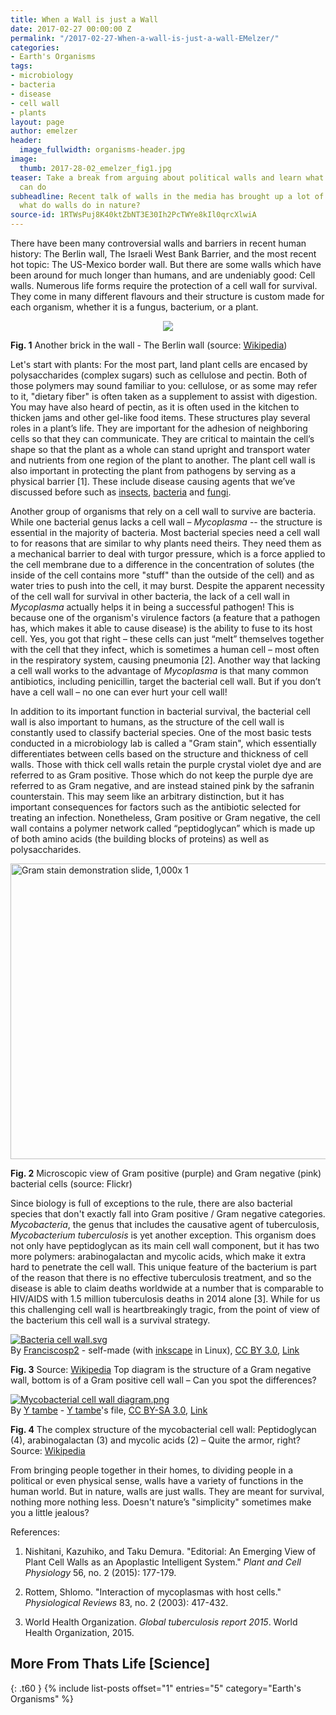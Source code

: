 ```yaml
---
title: When a Wall is just a Wall
date: 2017-02-27 00:00:00 Z
permalink: "/2017-02-27-When-a-wall-is-just-a-wall-EMelzer/"
categories:
- Earth's Organisms
tags:
- microbiology
- bacteria
- disease
- cell wall
- plants
layout: page
author: emelzer
header:
  image_fullwidth: organisms-header.jpg
image:
  thumb: 2017-28-02_emelzer_fig1.jpg
teaser: Take a break from arguing about political walls and learn what a cell wall
  can do
subheadline: Recent talk of walls in the media has brought up a lot of emotions, but
  what do walls do in nature?
source-id: 1RTWsPuj8K40ktZbNT3E30Ih2PcTWYe8kIl0qrcXlwiA
---
```


There have been many controversial walls and barriers in recent human history: The Berlin wall, The Israeli West Bank Barrier, and the most recent hot topic: The US-Mexico border wall. But there are some walls which have been around for much longer than humans, and are undeniably good: Cell walls. Numerous life forms require the protection of a cell wall for survival.  They come in many different flavours and their structure is custom made for each organism, whether it is a fungus, bacterium, or a plant. 

<div style="text-align:center"><img src ="https://upload.wikimedia.org/wikipedia/commons/5/5d/Berlinermauer.jpg"/></div>

**Fig. 1** Another brick in the wall - The Berlin wall (source: [Wikipedia](https://upload.wikimedia.org/wikipedia/commons/5/5d/Berlinermauer.jpg)) 

Let's start with plants: For the most part, land plant cells are encased by polysaccharides (complex sugars) such as cellulose and pectin. Both of those polymers may sound familiar to you: cellulose, or as some may refer to it, "dietary fiber" is often taken as a supplement to assist with digestion. You may have also heard of pectin, as it is often used in the kitchen to thicken jams and other gel-like food items. These structures play several roles in a plant’s life. They are important for the adhesion of neighboring cells so that they can communicate. They are critical to maintain the cell’s shape so that the plant as a whole can stand upright and transport water and nutrients from one region of the plant to another. The plant cell wall is also important in protecting the plant from pathogens by serving as a physical barrier [1]. These include disease causing agents that we’ve discussed before such as [insects](http://thatslifesci.com.s3-website-us-east-1.amazonaws.com/2016-09-08-how-are-forest-insect-outbreaks-like-wildfires-HBroadley/), [bacteria](http://thatslifesci.com.s3-website-us-east-1.amazonaws.com/2016-07-18-Why-did-orange-prices-increase--EAllanPerkins/) and [fungi](http://thatslifesci.com.s3-website-us-east-1.amazonaws.com/2016-05-02-what-is-phytopathology-eallanperkins/). 

Another group of organisms that rely on a cell wall to survive are bacteria. While one bacterial genus lacks a cell wall – *Mycoplasma* --  the structure is essential in the majority of bacteria. Most bacterial species need a cell wall to for reasons that are similar to why plants need theirs. They need them as a mechanical barrier to deal with turgor pressure, which is a force applied to the cell membrane due to a difference in the concentration of solutes (the inside of the cell contains more "stuff" than the outside of the cell) and as water tries to push into the cell, it may burst. Despite the apparent necessity of the cell wall for survival in other bacteria, the lack of a cell wall in *Mycoplasma* actually helps it in being a successful pathogen! This is because one of the organism's virulence factors (a feature that a pathogen has, which makes it able to cause disease) is the ability to fuse to its host cell. Yes, you got that right – these cells can just “melt” themselves together with the cell that they infect, which is sometimes a human cell – most often in the respiratory system, causing pneumonia [2]. Another way that lacking a cell wall works to the advantage of *Mycoplasma* is that many common antibiotics, including penicillin, target the bacterial cell wall. But if you don’t have a cell wall – no one can ever hurt your cell wall!

In addition to its important function in bacterial survival, the bacterial cell wall is also important to humans, as the structure of the cell wall is constantly used to classify bacterial species. One of the most basic tests conducted in a microbiology lab is called a "Gram stain", which essentially differentiates between cells based on the structure and thickness of cell walls. Those with thick cell walls retain the purple crystal violet dye and are referred to as Gram positive. Those which do not keep the purple dye are referred to as Gram negative, and are instead stained pink by the safranin counterstain. This may seem like an arbitrary distinction, but it has important consequences for factors such as the antibiotic selected for treating an infection. Nonetheless, Gram positive or Gram negative, the cell wall contains a polymer network called “peptidoglycan” which is made up of both amino acids (the building blocks of proteins) as well as polysaccharides. 

<a data-flickr-embed="true"  href="https://www.flickr.com/photos/occbio/6946316696/" title="Gram stain demonstration slide, 1,000x 1"><img src="https://c1.staticflickr.com/8/7263/6946316696_fcc97b0266_z.jpg" width="640" height="473" alt="Gram stain demonstration slide, 1,000x 1"></a><script async src="//embedr.flickr.com/assets/client-code.js" charset="utf-8"></script>

**Fig. 2** Microscopic view of Gram positive (purple) and Gram negative (pink) bacterial cells (source: Flickr)


Since biology is full of exceptions to the rule, there are also bacterial species that don't exactly fall into Gram positive / Gram negative categories. *Mycobacteria*, the genus that includes the causative agent of tuberculosis, *Mycobacterium tuberculosis* is yet another exception. This organism does not only have peptidoglycan as its main cell wall component, but it has two more polymers: arabinogalactan and mycolic acids, which make it extra hard to penetrate the cell wall. This unique feature of the bacterium is part of the reason that there is no effective tuberculosis treatment, and so the disease is able to claim deaths worldwide at a number that is comparable to HIV/AIDS with 1.5 million tuberculosis deaths in 2014 alone [3]. While for us this challenging cell wall is heartbreakingly tragic, from the point of view of the bacterium this cell wall is a survival strategy. 

<p><a href="https://commons.wikimedia.org/wiki/File:Bacteria_cell_wall.svg#/media/File:Bacteria_cell_wall.svg"><img src="https://upload.wikimedia.org/wikipedia/commons/thumb/5/56/Bacteria_cell_wall.svg/1200px-Bacteria_cell_wall.svg.png" alt="Bacteria cell wall.svg"></a><br>By <a href="//commons.wikimedia.org/wiki/User:Franciscosp2" title="User:Franciscosp2">Franciscosp2</a> - self-made (with <a rel="nofollow" class="external text" href="http://www.inkscape.org">inkscape</a> in Linux), <a href="http://creativecommons.org/licenses/by/3.0" title="Creative Commons Attribution 3.0">CC BY 3.0</a>, <a href="https://commons.wikimedia.org/w/index.php?curid=3986231">Link</a></p>

**Fig. 3** Source: [Wikipedia](https://commons.wikimedia.org/wiki/File:Bacteria_cell_wall.svg)
Top diagram is the structure of a Gram negative wall, bottom is of a Gram positive cell wall – Can you spot the differences? 

<p><a href="https://commons.wikimedia.org/wiki/File:Mycobacterial_cell_wall_diagram.png#/media/File:Mycobacterial_cell_wall_diagram.png"><img src="https://upload.wikimedia.org/wikipedia/commons/a/a2/Mycobacterial_cell_wall_diagram.png" alt="Mycobacterial cell wall diagram.png"></a><br>By <a href="//commons.wikimedia.org/wiki/User:Y_tambe" title="User:Y tambe">Y tambe</a> - <a href="//commons.wikimedia.org/wiki/User:Y_tambe" title="User:Y tambe">Y tambe</a>'s file, <a href="http://creativecommons.org/licenses/by-sa/3.0/" title="Creative Commons Attribution-Share Alike 3.0">CC BY-SA 3.0</a>, <a href="https://commons.wikimedia.org/w/index.php?curid=638544">Link</a></p>

**Fig. 4** The complex structure of the mycobacterial cell wall: Peptidoglycan (4), arabinogalactan (3) and mycolic acids (2) – Quite the armor, right? Source: [Wikipedia](https://commons.wikimedia.org/wiki/File:Mycobacterial_cell_wall_diagram.png)

From bringing people together in their homes, to dividing people in a political or even physical sense, walls have a variety of functions in the human world. But in nature, walls are just walls. They are meant for survival, nothing more nothing less. Doesn't nature’s "simplicity" sometimes make you a little jealous? 

References: 

1. Nishitani, Kazuhiko, and Taku Demura. "Editorial: An Emerging View of Plant Cell Walls as an Apoplastic Intelligent System." *Plant and Cell Physiology* 56, no. 2 (2015): 177-179.

2. Rottem, Shlomo. "Interaction of mycoplasmas with host cells." *Physiological Reviews* 83, no. 2 (2003): 417-432.

3. World Health Organization. *Global tuberculosis report 2015*. World Health Organization, 2015.

## More From Thats Life [Science]
{: .t60 }
{% include list-posts offset="1" entries="5" category="Earth's Organisms" %}
